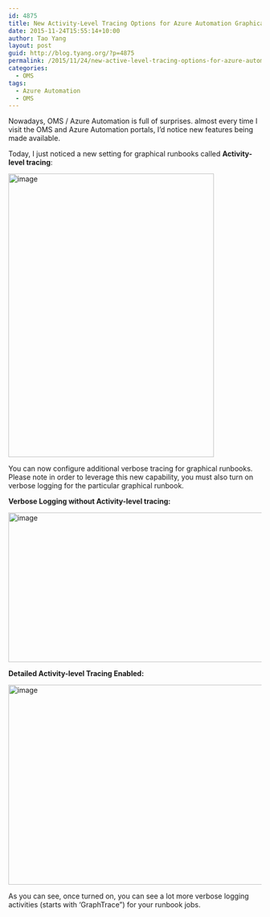 ```yaml
---
id: 4875
title: New Activity-Level Tracing Options for Azure Automation Graphical Runbooks
date: 2015-11-24T15:55:14+10:00
author: Tao Yang
layout: post
guid: http://blog.tyang.org/?p=4875
permalink: /2015/11/24/new-active-level-tracing-options-for-azure-automation-graphical-runbooks/
categories:
  - OMS
tags:
  - Azure Automation
  - OMS
---
```

Nowadays, OMS / Azure Automation is full of surprises. almost every time I visit the OMS and Azure Automation portals, I’d notice new features being made available.

Today, I just noticed a new setting for graphical runbooks called <strong>Activity-level tracing</strong>:

<a href="http://blog.tyang.org/wp-content/uploads/2015/11/image3.png"><img style="background-image: none; padding-top: 0px; padding-left: 0px; display: inline; padding-right: 0px; border: 0px;" title="image" src="http://blog.tyang.org/wp-content/uploads/2015/11/image_thumb3.png" alt="image" width="409" height="563" border="0" /></a>

You can now configure additional verbose tracing for graphical runbooks. Please note in order to leverage this new capability, you must also turn on verbose logging for the particular graphical runbook.

<strong>Verbose Logging without Activity-level tracing:</strong>

<a href="http://blog.tyang.org/wp-content/uploads/2015/11/image4.png"><img style="background-image: none; padding-top: 0px; padding-left: 0px; display: inline; padding-right: 0px; border: 0px;" title="image" src="http://blog.tyang.org/wp-content/uploads/2015/11/image_thumb4.png" alt="image" width="678" height="297" border="0" /></a>

<strong>Detailed Activity-level Tracing Enabled:</strong>

<a href="http://blog.tyang.org/wp-content/uploads/2015/11/image5.png"><img style="background-image: none; padding-top: 0px; padding-left: 0px; display: inline; padding-right: 0px; border: 0px;" title="image" src="http://blog.tyang.org/wp-content/uploads/2015/11/image_thumb5.png" alt="image" width="683" height="397" border="0" /></a>

As you can see, once turned on, you can see a lot more verbose logging activities (starts with ‘GraphTrace”) for your runbook jobs.